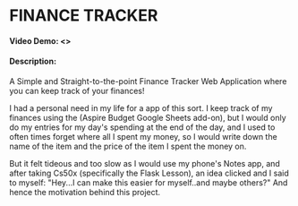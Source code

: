 # FINANCE TRACKER
#### Video Demo:  <>
#### Description:
A Simple and Straight-to-the-point Finance Tracker Web Application where you can keep track of your finances!

I had a personal need in my life for a app of this sort. I keep track of my finances using the (Aspire Budget Google Sheets add-on), but I would only do my entries for my day's spending at the end of the day, and I used to often times forget where all I spent my money, so I would write down the name of the item and the price of the item I spent the money on.

But it felt tideous and too slow as I would use my phone's Notes app, and after taking Cs50x (specifically the Flask Lesson), an idea clicked and I said to myself: "Hey...I can make this easier for myself..and maybe others?" And hence the motivation behind this project.
